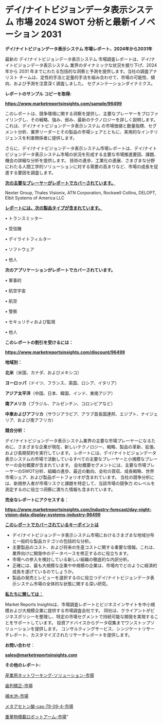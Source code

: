 # デイ/ナイトビジョンデータ表示システム 市場 2024 SWOT 分析と最新イノベーション 2031

<strong>デイ/ナイトビジョンデータ表示システム 市場レポート、2024年から2031年</strong>

最新の デイ/ナイトビジョンデータ表示システム 市場調査レポートは、デイ/ナイトビジョンデータ表示システム 業界のダイナミックな状況を掘り下げ、2024 年から 2031 年までにわたる包括的な洞察と予測を提供します。当社の調査アナリスト チームは、定性的手法と定量的手法を組み合わせて、市場の可能性、傾向、および予測を注意深く調査しました。 セグメンテーションダイナミクス。



<strong>レポートのサンプル コピーを取得:</strong> <a href=https://www.marketreportsinsights.com/sample/96499>

<strong><u>https://www.marketreportsinsights.com/sample/96499</u></strong></a>

このレポートは、競争環境に関する洞察を提供し、主要なプレーヤーをプロファイリングし、その戦略、強み、弱み、最新のテクノロジーを詳しく説明します。 これは、デイ/ナイトビジョンデータ表示システム の市場価値と数量指標、セグメント分析、業界リーダーとその製品の市場シェアとともに、実用的なインテリジェンスを利害関係者に提供します。

さらに、デイ/ナイトビジョンデータ表示システム市場レポートは、デイ/ナイトビジョンデータ表示システム市場の状況を形成する主要な市場推進要因、課題、機会の詳細な分析を提供します。 技術の進歩、工業化の進展、さまざまな分野にわたる人間工学的ソリューションに対する需要の高まりなど、市場の成長を促進する要因を調査します。



<strong><u>次の主要なプレーヤーがレポートでカバーされています。</u></strong>

Nexter Group, Thales Visionix, ATN Corporation, Rockwell Collins, DELOPT, Elbit Systems of America LLC



<strong><u><b>レポートには、次の製品タイプが含まれています。</b></u></strong>

• トランスミッター

• 受信機

• デイライトフィルター

• ソフトウェア

• 他人



<strong><b>次のアプリケーションがレポートでカバーされています。</b></strong>

• 軍事的

• 航空宇宙

• 航空

• 警察

• セキュリティおよび監視

• 他人



<strong><b>このレポートの割引を受けるには：</b></strong><a href=https://www.marketreportsinsights.com/discount/96499>

<strong><u>https://www.marketreportsinsights.com/discount/96499</u></strong></a>



<strong>地域別：</strong>



<strong>北米</strong>（米国、カナダ、およびメキシコ）



<strong>ヨーロッパ</strong>（ドイツ、フランス、英国、ロシア、イタリア）



<strong>アジア太平洋</strong>（中国、日本、韓国、インド、東南アジア）



<strong>南アメリカ</strong>（ブラジル、アルゼンチン、コロンビアなど）



<strong>中東およびアフリカ</strong>（サウジアラビア、アラブ首長国連邦、エジプト、ナイジェリア、および南アフリカ）



<strong>競合分析：</strong>

デイ/ナイトビジョンデータ表示システム業界の主要な市場プレーヤーになるために、さまざまな企業が現在、新しいテクノロジー、戦略、製品の革新、拡張、および長期契約を実行しています。 レポートには、デイ/ナイトビジョンデータ表示システムの市場で活動しているすべての主要なプレーヤーと小規模なプレーヤーの会社概要が含まれています。 会社概要セグメントには、主要な市場プレーヤーのSWOT分析、組織の進歩、最近の動向、会社の買収、成長戦略、世界市場シェア、および製品ポートフォリオが含まれています。 当社の競争分析には、新規参入者が市場リスクと課題を特定して、当該市場の競争力 のレベルを測定するのに役立つ洞察に満ちた情報も含まれています。



<strong>完全なレポートにアクセスする</strong>：

<a href=https://www.marketreportsinsights.com/industry-forecast/day-night-vision-data-display-systems-industry-96499>

<strong><u>https://www.marketreportsinsights.com/industry-forecast/day-night-vision-data-display-systems-industry-96499</u></strong></a>



<strong><u><b>このレポートでカバーされているキーポイントは</b></u></strong>
<ul>
  <li>デイ/ナイトビジョンデータ表示システム市場におけるさまざまな地域分布と一般的な製品カテゴリの包括的な分析。</li>
  <li>主要製品のコスト、および将来の生産コストに関する重要な情報。これは、業界向けに開発中のデータベースを修正するのに役立ちます。</li>
  <li>市場への参入を検討している新しい組織の徹底的な内訳分析。</li>
  <li>正確には、最も大規模な企業や中規模の企業は、市場内でどのように経済的成長を遂げているのでしょうか。</li>
  <li>製品の発売とレビューを選択するのに役立つデイ/ナイトビジョンデータ表示システム市場の全体的な状態に関する深い研究。</li>
</ul>


<strong><u><b>私たちに関しては：</b></u></strong>

Market Reports Insightsは、市場調査レポートとビジネスインサイトを中小規模および大規模企業に提供する市場調査会社です。 同社は、クライアントがビジネスポリシーを整理し、特定の市場セグメントで持続可能な開発を実現することをサポートしています。 投資アドバイスからデータ収集までワンストップソリューションを提供します。 コンサルティングサービス、シンジケートリサーチレポート、カスタマイズされたリサーチレポートを提供します。



<strong><b>お問い合わせ</b></strong>：

<a href=mailto:sales@marketreportsinsights.com>

<strong><u>sales@marketreportsinsights.com</u></strong></a>



<strong>その他のレポート:</strong>

<a href=https://www.linkedin.com/pulse/産業用ネットワーキング-ソリューション-市場-2023-総利益と主要ベンダー-gjsmf/>産業用ネットワーキング-ソリューション-市場</a>

<a href=https://www.linkedin.com/pulse/歯列矯正-市場-2023-年のダイナミクスとビジネストレンド-2030-pr-news-hub-0cfof/>歯列矯正-市場</a>

<a href=https://www.linkedin.com/pulse/捕水池-市場-2030-年までの需要に焦点を当てた-2023-年調査レポート-jtasf/>捕水池-市場</a>

<a href=https://www.linkedin.com/pulse/メタアセトン酸-cas-79-09-4-市場-2023-競争分析と事業成長-6lucf/>メタアセトン酸-cas-79-09-4-市場</a>

<a href=https://www.linkedin.com/pulse/重量物積載ロボットアーム-市場-2023-swot-分析と最新イノベーション-2030-pr-news-hub-yrfwf/>重量物積載ロボットアーム-市場</a>"

